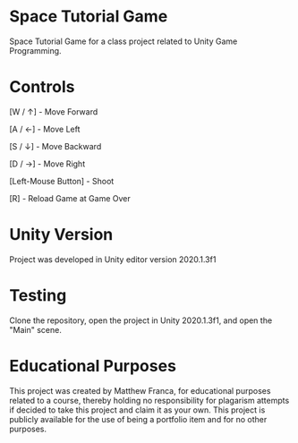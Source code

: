 # Space Tutorial Game

Space Tutorial Game for a class project related to Unity Game Programming.

# Controls
[W / ↑] - Move Forward

[A / ←] - Move Left

[S / ↓] - Move Backward

[D / →] - Move Right

[Left-Mouse Button] - Shoot

[R] - Reload Game at Game Over

# Unity Version

Project was developed in Unity editor version 2020.1.3f1

# Testing

Clone the repository, open the project in Unity 2020.1.3f1, and open the "Main" scene.

# Educational Purposes

This project was created by Matthew Franca, for educational purposes related to a course, thereby holding no responsibility for plagarism attempts if decided to take this project and claim it as your own. This project is publicly available for the use of being a portfolio item and for no other purposes.
